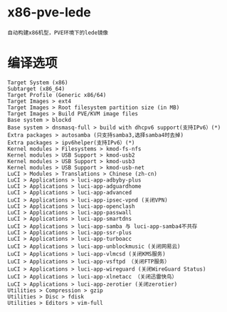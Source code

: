 # x86-pve-lede
    自动构建x86机型，PVE环境下的lede镜像

# 编译选项
    Target System (x86)
    Subtarget (x86_64)
    Target Profile (Generic x86/64)
    Target Images > ext4
    Target Images > Root filesystem partition size (in MB)
    Target Images > Build PVE/KVM image files
    Base system > blockd 	
    Base system > dnsmasq-full > build with dhcpv6 support(支持IPv6）(*)
    Extra packages > autosamba (只支持samba3,选择samba4时去掉)
    Extra packages > ipv6helper(支持IPv6）(*)
    Kernel modules > Filesystems > kmod-fs-nfs
    Kernel modules > USB Support > kmod-usb2
    Kernel modules > USB Support > kmod-usb3
    Kernel modules > USB Support > kmod-usb-net
    LuCI > Modules > Translations > Chinese (zh-cn)
    LuCI > Applications > luci-app-adbyby-plus
    LuCI > Applications > luci-app-adguardhome
    LuCI > Applications > luci-app-advanced
    LuCI > Applications > luci-app-ipsec-vpnd (关闭VPN)
    LuCI > Applications > luci-app-openclash
    LuCI > Applications > luci-app-passwall
    LuCI > Applications > luci-app-smartdns
    LuCI > Applications > luci-app-samba 与 luci-app-samba4不共存
    LuCI > Applications > luci-app-ssr-plus
    LuCI > Applications > luci-app-turboacc
    LuCI > Applications > luci-app-unblockmusic (关闭网易云)
    LuCI > Applications > luci-app-vlmcsd (关闭KMS服务)
    LuCI > Applications > luci-app-vsftpd （关闭FTP服务）
    LuCI > Applications > luci-app-wireguard (关闭WireGuard Status)
    LuCI > Applications > luci-app-xlnetacc （关闭迅雷快鸟）
    LuCI > Applications > luci-app-zerotier (关闭zerotier)
    Utilities > Compression > gzip  
    Utilities > Disc > fdisk
    Utilities > Editors > vim-full